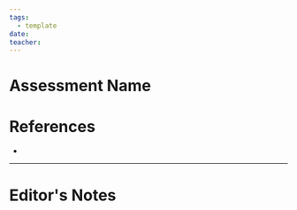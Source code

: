 ```yaml
---
tags:
  - template
date: 
teacher:
---
```

# Assessment Name

# References
- 
----------------------------------------------------------------
# Editor's Notes